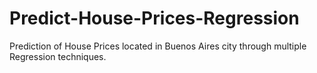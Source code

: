 # Predict-House-Prices-Regression
Prediction of House Prices located in Buenos Aires city through multiple Regression techniques.
